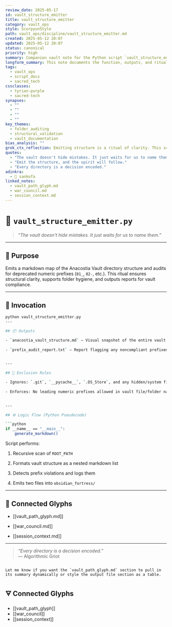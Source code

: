 ```yaml
---
review_date: 2025-05-17
id: vault_structure_emitter
title: vault_structure_emitter
category: vault_ops
style: ScorpyunStyle
path: vault_ops/discipline/vault_structure_emitter.md
created: 2025-05-12 20:07
updated: 2025-05-12 20:07
status: canonical
priority: high
summary: Companion vault note for the Python script `vault_structure_emitter.py`, which outputs a live vault map and audits for deprecated numeric prefixes.
longform_summary: This note documents the function, outputs, and ritual significance of the `vault_structure_emitter.py` script. It is aligned with sacred-tech doctrine and tracks compliance with path structure standards.
tags:
  - vault_ops
  - script_docs
  - sacred_tech
cssclasses:
  - tyrian-purple
  - sacred-tech
synapses:
  - ""
  - ""
  - ""
  - ""
key_themes:
  - folder_auditing
  - structural_validation
  - vault_documentation
bias_analysis: ""
grok_ctx_reflection: Emitting structure is a ritual of clarity. This script names the disorder, preserves the order, and maps the living vault with precision.
quotes:
  - "The vault doesn't hide mistakes. It just waits for us to name them."
  - "Emit the structure, and the spirit will follow."
  - "Every directory is a decision encoded."
adinkra:
  - 🦢 sankofa
linked_notes:
  - vault_path_glyph.md
  - war_council.md
  - session_context.md
---
```

# 🧠 `vault_structure_emitter.py`

> _“The vault doesn't hide mistakes. It just waits for us to name them.”_  

---

## 🎯 Purpose

Emits a markdown map of the Anacostia Vault directory structure and audits for deprecated numeric prefixes (`01_`, `02-`, etc.). This ritual ensures structural clarity, supports folder hygiene, and outputs reports for vault compliance.

---

## 🧰 Invocation

```bash
python vault_structure_emitter.py
---

## 📦 Outputs

- `anacostia_vault_structure.md` – Visual snapshot of the entire vault layout
    
- `prefix_audit_report.txt` – Report flagging any noncompliant prefixed folders or files
    

---

## 🚫 Exclusion Rules

- Ignores: `.git`, `__pycache__`, `.DS_Store`, and any hidden/system files
    
- Enforces: No leading numeric prefixes allowed in vault file/folder names
    

---

## ⚙️ Logic Flow (Python Pseudocode)

```python
if __name__ == "__main__":
    generate_markdown()
```

Script performs:

1. Recursive scan of `ROOT_PATH`
    
2. Formats vault structure as a nested markdown list
    
3. Detects prefix violations and logs them
    
4. Emits two files into `obsidian_fortress/`
    

---

## 🔗 Connected Glyphs

- [[vault_path_glyph.md]]
    
- [[war_council.md]]
    
- [[session_context.md]]
    

---

> _“Every directory is a decision encoded.”_  
> — Algorithmic Griot

```

Let me know if you want the `vault_path_glyph.md` section to pull in its summary dynamically or style the output file section as a table.
```

## 🜃 Connected Glyphs

- [[vault_path_glyph]]
- [[war_council]]
- [[session_context]]


